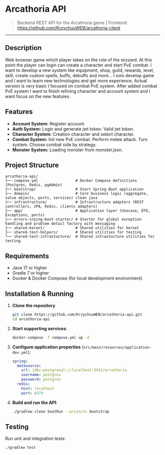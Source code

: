 # Arcathoria API

> Backend REST API for the Arcathoria game | Frontend: https://github.com/KrzychuuWEB/arcathoria-client

---

## Description

Web browser game which player takes on the role of the wizzard. At this point the player can login can create a
character and
start PvE combat. I want to develop a new system like equipment, shop, guild, rewards, level, skill, create
custom spells, buffs, debuffs and more... I solo develop game and I want to learn new technologies and get more
experience. Actual version is very basic I focused on combat PvE system. After added combat PvE system I want to finish
refining character and account system and I want focus on the new features.

## Features

- **Account System:** Register account.
- **Auth System:** Login and generate jwt token. Valid jwt token.
- **Character System:** Creation character and select character.
- **Combat System:** Init new PvE combat. Perform melee attack. Turn system. Choose combat side by strategy.
- **Monster System:** Loading monster from monster.json.

## Project Structure

```
arcathoria-api/
├── compose.yml                 # Docker Compose definitions (Postgres, Redis, pgAdmin)
├── bootstrap/                  # Start Spring Boot application
├── domain/                     # Core business logic (aggregate, value objects, ports, services) clean java
├── infrastructure/             # Infrastructure adapters (REST controllers, JPA, Redis, clients adapters)
├── app/                        # Application layer (Usecase, DTO, Exceptions, ports)
├── errors-srping-boot-starter/ # Starter for global exception handling and problem detail factory with messaging
├── shared-kerenl/              # Shared utilities for kernel
├── shared-test-helpers/        # Shared utilities for testing
└── shared-test-infrastucture/  # Shared infrastucture utilities for testing
```

## Requirements

- Java 17 or higher
- Gradle 7 or higher
- Docker & Docker Compose (for local development environment)

## Installation & Running

1. **Clone the repository**
   ```bash
   git clone https://github.com/KrzychuuWEB/arcathoria-api.git
   cd arcathoria-api
   ```

2. **Start supporting services**:
   ```bash
   docker-compose -f compose.yml up -d
   ```

3. **Configure application properties** (`src/main/resources/application-dev.yml`):
   ```yaml
   spring:
     datasource:
       url: jdbc:postgresql://localhost:5432/arcathoria
       username: postgres
       password: postgres
     redis:
       host: localhost
       port: 6379
   ```

4. **Build and run the API**:
   ```bash
   ./gradlew clean bootRun --projects bootstrap
   ```

## Testing

Run unit and integration tests:

```bash
./gradlew test
```
